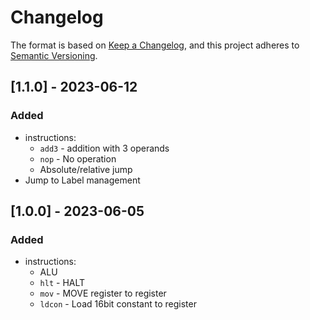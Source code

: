 # Changelog

The format is based on [Keep a Changelog](https://keepachangelog.com/en/1.0.0/),
and this project adheres to [Semantic Versioning](https://semver.org/spec/v2.0.0.html).

## [1.1.0] - 2023-06-12
### Added
 - instructions:
    - `add3` - addition with 3 operands
    - `nop` - No operation
    - Absolute/relative jump
 - Jump to Label management

## [1.0.0] - 2023-06-05

### Added
 - instructions:
    - ALU
    - `hlt` - HALT
    - `mov` - MOVE register to register
    - `ldcon` - Load 16bit constant to register
